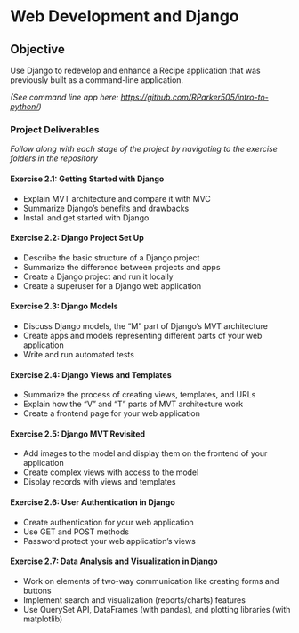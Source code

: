 # Web Development and Django

## Objective
Use Django to redevelop and enhance a Recipe application that was previously built as a command-line application.

_(See command line app here: https://github.com/RParker505/intro-to-python/)_

### Project Deliverables

_Follow along with each stage of the project by navigating to the exercise folders in the repository_


#### Exercise 2.1: Getting Started with Django
- Explain MVT architecture and compare it with MVC
- Summarize Django’s benefits and drawbacks 
- Install and get started with Django

#### Exercise 2.2: Django Project Set Up
-	Describe the basic structure of a Django project 
-	Summarize the difference between projects and apps
-	Create a Django project and run it locally
-	Create a superuser for a Django web application

#### Exercise 2.3: Django Models
-	Discuss Django models, the “M” part of Django’s MVT architecture
-	Create apps and models representing different parts of your web application 
-	Write and run automated tests

#### Exercise 2.4: Django Views and Templates
-	Summarize the process of creating views, templates, and URLs 
-	Explain how the “V” and “T” parts of MVT architecture work
-	Create a frontend page for your web application

#### Exercise 2.5: Django MVT Revisited
-	Add images to the model and display them on the frontend of your application
-	Create complex views with access to the model
-	Display records with views and templates

#### Exercise 2.6: User Authentication in Django
-	Create authentication for your web application
-	Use GET and POST methods 
-	Password protect your web application’s views

#### Exercise 2.7: Data Analysis and Visualization in Django
-	Work on elements of two-way communication like creating forms and buttons
-	Implement search and visualization (reports/charts) features
-	Use QuerySet API, DataFrames (with pandas), and plotting libraries (with matplotlib)

